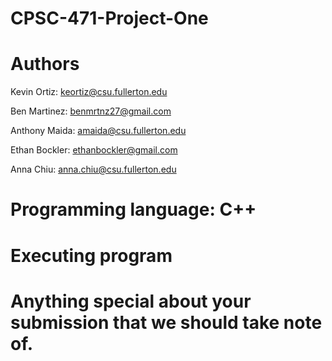 # CPSC-471-Project-One

# Authors

Kevin Ortiz: keortiz@csu.fullerton.edu  

Ben Martinez: benmrtnz27@gmail.com  

Anthony Maida: amaida@csu.fullerton.edu  

Ethan Bockler: ethanbockler@gmail.com  

Anna Chiu: anna.chiu@csu.fullerton.edu  


# Programming language: C++

# Executing program

# Anything special about your submission that we should take note of.
